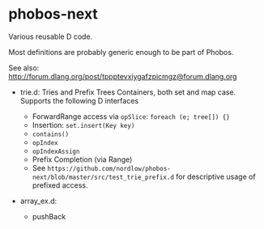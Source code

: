 # phobos-next
Various reusable D code.

Most definitions are probably generic enough to be part of Phobos.

See also: http://forum.dlang.org/post/tppptevxiygafzpicmgz@forum.dlang.org

- trie.d: Tries and Prefix Trees Containers, both set and map case. Supports the following D interfaces
  - ForwardRange access via `opSlice`: `foreach (e; tree[]) {}`
  - Insertion: `set.insert(Key key)`
  - `contains()`
  - `opIndex`
  - `opIndexAssign`
  - Prefix Completion (via Range)
  - See `https://github.com/nordlow/phobos-next/blob/master/src/test_trie_prefix.d` for descriptive usage of prefixed access.

- array_ex.d:
  - pushBack
